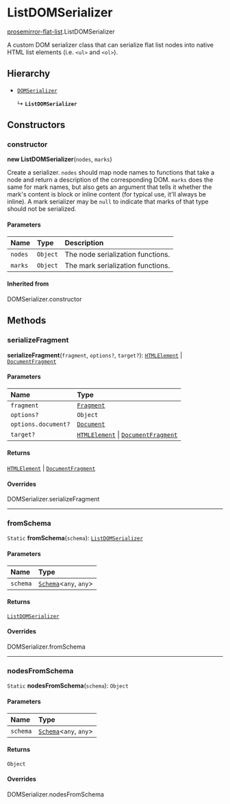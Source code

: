 # ListDOMSerializer

[prosemirror-flat-list](../modules/prosemirror_flat_list.md).ListDOMSerializer

A custom DOM serializer class that can serialize flat list nodes into native
HTML list elements (i.e. `<ul>` and `<ol>`).

## Hierarchy

- [`DOMSerializer`]( https://prosemirror.net/docs/ref/#model.DOMSerializer )

  ↳ **`ListDOMSerializer`**

## Constructors

### constructor

**new ListDOMSerializer**(`nodes`, `marks`)

Create a serializer. `nodes` should map node names to functions
that take a node and return a description of the corresponding
DOM. `marks` does the same for mark names, but also gets an
argument that tells it whether the mark's content is block or
inline content (for typical use, it'll always be inline). A mark
serializer may be `null` to indicate that marks of that type
should not be serialized.

#### Parameters

| Name | Type | Description |
| :------ | :------ | :------ |
| `nodes` | `Object` | The node serialization functions. |
| `marks` | `Object` | The mark serialization functions. |

#### Inherited from

DOMSerializer.constructor

## Methods

### serializeFragment

**serializeFragment**(`fragment`, `options?`, `target?`): [`HTMLElement`]( https://developer.mozilla.org/en-US/docs/Web/API/HTMLElement ) \| [`DocumentFragment`]( https://developer.mozilla.org/en-US/docs/Web/API/DocumentFragment )

#### Parameters

| Name | Type |
| :------ | :------ |
| `fragment` | [`Fragment`]( https://prosemirror.net/docs/ref/#model.Fragment ) |
| `options?` | `Object` |
| `options.document?` | [`Document`]( https://developer.mozilla.org/en-US/docs/Web/API/Document ) |
| `target?` | [`HTMLElement`]( https://developer.mozilla.org/en-US/docs/Web/API/HTMLElement ) \| [`DocumentFragment`]( https://developer.mozilla.org/en-US/docs/Web/API/DocumentFragment ) |

#### Returns

[`HTMLElement`]( https://developer.mozilla.org/en-US/docs/Web/API/HTMLElement ) \| [`DocumentFragment`]( https://developer.mozilla.org/en-US/docs/Web/API/DocumentFragment )

#### Overrides

DOMSerializer.serializeFragment

___

### fromSchema

`Static` **fromSchema**(`schema`): [`ListDOMSerializer`](prosemirror_flat_list.ListDOMSerializer.md)

#### Parameters

| Name | Type |
| :------ | :------ |
| `schema` | [`Schema`]( https://prosemirror.net/docs/ref/#model.Schema )<`any`, `any`\> |

#### Returns

[`ListDOMSerializer`](prosemirror_flat_list.ListDOMSerializer.md)

#### Overrides

DOMSerializer.fromSchema

___

### nodesFromSchema

`Static` **nodesFromSchema**(`schema`): `Object`

#### Parameters

| Name | Type |
| :------ | :------ |
| `schema` | [`Schema`]( https://prosemirror.net/docs/ref/#model.Schema )<`any`, `any`\> |

#### Returns

`Object`

#### Overrides

DOMSerializer.nodesFromSchema
